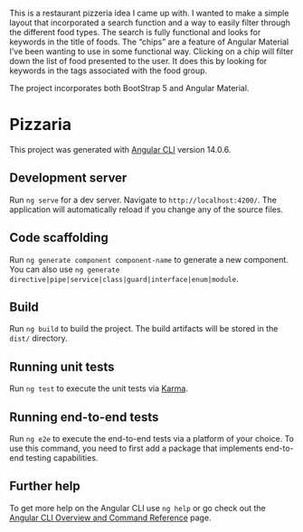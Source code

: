 This is a restaurant pizzeria idea I came up with. I wanted to make a simple layout that incorporated a search function and a way to easily filter through the different food types. The search is fully functional and looks for keywords in the title of foods. The “chips” are a feature of Angular Material I’ve been wanting to use in some functional way. Clicking on a chip will filter down the list of food presented to the user. It does this by looking for keywords in the tags associated with the food group. 

The project incorporates both BootStrap 5 and Angular Material.


# Pizzaria

This project was generated with [Angular CLI](https://github.com/angular/angular-cli) version 14.0.6.

## Development server

Run `ng serve` for a dev server. Navigate to `http://localhost:4200/`. The application will automatically reload if you change any of the source files.

## Code scaffolding

Run `ng generate component component-name` to generate a new component. You can also use `ng generate directive|pipe|service|class|guard|interface|enum|module`.

## Build

Run `ng build` to build the project. The build artifacts will be stored in the `dist/` directory.

## Running unit tests

Run `ng test` to execute the unit tests via [Karma](https://karma-runner.github.io).

## Running end-to-end tests

Run `ng e2e` to execute the end-to-end tests via a platform of your choice. To use this command, you need to first add a package that implements end-to-end testing capabilities.

## Further help

To get more help on the Angular CLI use `ng help` or go check out the [Angular CLI Overview and Command Reference](https://angular.io/cli) page.
